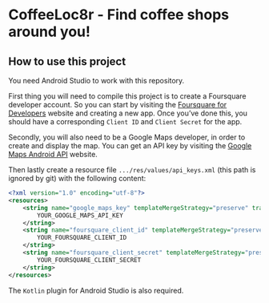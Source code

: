 ﻿# CoffeeLoc8r - Find coffee shops around you!

## How to use this project

You need Android Studio to work with this repository.

First thing you will need to compile this project is to create a Foursquare developer account. So you can start by visiting the [Foursquare for Developers](https://developer.foursquare.com/) website and creating a new app. Once you’ve done this, you should have a corresponding `Client ID` and  `Client Secret` for the app. 

Secondly, you will also need to be a Google Maps developer, in order to create and display the map. You can get an API key by visiting the [Google Maps Android API](https://developers.google.com/maps/documentation/android-sdk/get-api-key) website.

Then lastly create a resource file `.../res/values/api_keys.xml` (this path is ignored by git) with the following content:

```xml
<?xml version="1.0" encoding="utf-8"?>
<resources>
    <string name="google_maps_key" templateMergeStrategy="preserve" translatable="false">
        YOUR_GOOGLE_MAPS_API_KEY
    </string>
    <string name="foursquare_client_id" templateMergeStrategy="preserve" translatable="false">
        YOUR_FOURSQUARE_CLIENT_ID
    </string>
    <string name="foursquare_client_secret" templateMergeStrategy="preserve" translatable="false">
        YOUR_FOURSQUARE_CLIENT_SECRET
    </string>
</resources>
```

The `Kotlin` plugin for Android Studio is also required.
